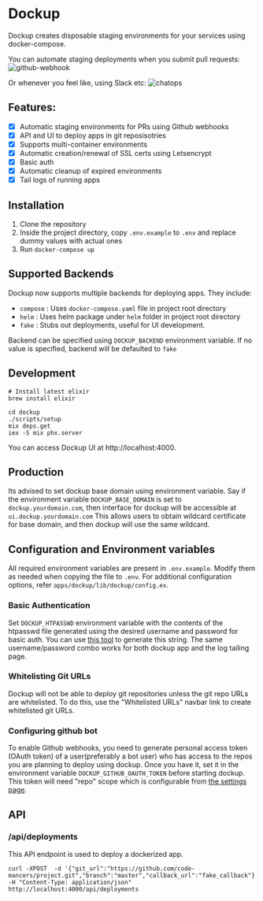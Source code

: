 # Dockup

Dockup creates disposable staging environments for your services using docker-compose.

You can automate staging deployments when you submit pull requests:
![github-webhook](https://user-images.githubusercontent.com/1707078/30229184-8715715c-94fe-11e7-8416-527e30128044.png)

Or whenever you feel like, using Slack etc:
![chatops](https://user-images.githubusercontent.com/1707078/30229222-a5d8ed30-94fe-11e7-83de-fa5dda3af8d5.png)

## Features:

- [x] Automatic staging environments for PRs using Github webhooks
- [x] API and UI to deploy apps in git reposisotries
- [x] Supports multi-container environments
- [x] Automatic creation/renewal of SSL certs using Letsencrypt
- [x] Basic auth
- [x] Automatic cleanup of expired environments
- [x] Tail logs of running apps

## Installation

1. Clone the repository
2. Inside the project directory, copy `.env.example` to `.env` and replace dummy values with actual ones
3. Run `docker-compose up`

## Supported Backends
Dockup now supports multiple backends for deploying apps. They include:

- `compose` : Uses `docker-compose.yaml` file in project root directory
- `helm` : Uses helm package under `helm` folder in project root directory
- `fake` : Stubs out deployments, useful for UI development.

Backend can be specified using `DOCKUP_BACKEND` environment variable. If no value
is specified, backend will be defaulted to `fake`


## Development

    # Install latest elixir
    brew install elixir

    cd dockup
    ./scripts/setup
    mix deps.get
    iex -S mix phx.server

You can access Dockup UI at http://localhost:4000.

## Production
Its advised to set dockup base domain using environment variable. Say if the
environment variable `DOCKUP_BASE_DOMAIN` is set to `dockup.yourdomain.com`,
then interface for dockup will be accessible at `ui.dockup.yourdomain.com`
This allows users to obtain wildcard certificate for base domain, and then
dockup will use the same wildcard.

## Configuration and Environment variables

All required environment variables are present in `.env.example`. Modify them
as needed when copying the file to `.env`. For additional configuration options,
refer `apps/dockup/lib/dockup/config.ex`.

### Basic Authentication

Set `DOCKUP_HTPASSWD` environment variable with the contents of the htpasswd file
generated using the desired username and password for basic auth. You can use
[this tool](http://www.htaccesstools.com/htpasswd-generator/) to generate this
string. The same username/password combo works for both dockup app and the log
tailing page.


### Whitelisting Git URLs

Dockup will not be able to deploy git repositories unless the git repo URLs
are whitelisted. To do this, use the "Whitelisted URLs" navbar link to create
whitelisted git URLs.


### Configuring github bot

To enable Github webhooks, you need to generate personal access token (OAuth token)
of a user(preferably a bot user) who has access to the repos you are planning to deploy using dockup.
Once you have it, set it in the environment variable `DOCKUP_GITHUB_OAUTH_TOKEN`
before starting dockup. This token will need "repo" scope which is configurable from
[the settings page](https://github.com/settings/tokens).

## API

### /api/deployments

This API endpoint is used to deploy a dockerized app.

```
curl -XPOST  -d '{"git_url":"https://github.com/code-mancers/project.git","branch":"master","callback_url":"fake_callback"}' -H "Content-Type: application/json" http://localhost:4000/api/deployments
```
